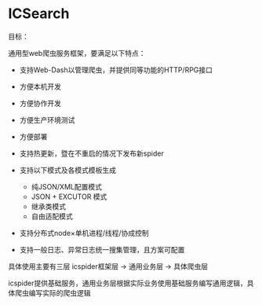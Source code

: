 # ICSearch


目标：

通用型web爬虫服务框架，要满足以下特点：

+ 支持Web-Dash以管理爬虫，并提供同等功能的HTTP/RPG接口
+ 方便本机开发
+ 方便协作开发
+ 方便生产环境测试
+ 方便部署
+ 支持热更新，暨在不重启的情况下发布新spider
+ 支持以下模式及各模式模板生成
	+ 纯JSON/XML配置模式
	+ JSON + EXCUTOR 模式
	+ 继承类模式
	+ 自由适配模式

+ 支持分布式node×单机进程/线程/协成控制
+ 支持一般日志、异常日志统一搜集管理，且方案可配置


具体使用主要有三层 icspider框架层 -> 通用业务层 -> 具体爬虫层

icspider提供基础服务，通用业务层根据实际业务使用基础服务编写通用逻辑，具体爬虫编写实际的爬虫逻辑

 
